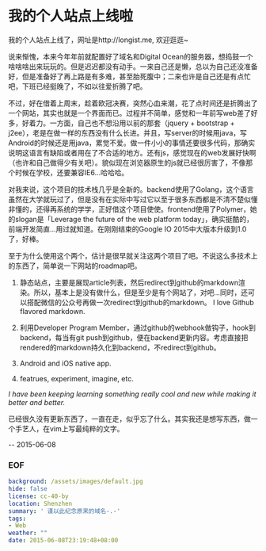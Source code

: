 我的个人站点上线啦
===

我的个人站点上线了，网址是http://longist.me, 欢迎逛逛~

说来惭愧，本来今年年前就配置好了域名和Digital Ocean的服务器，想捣鼓一个啥啥啥出来玩玩的。但是迟迟都没有动手。一来自己还是懒，总以为自己还没准备好，但是准备好了再上路是有多难，甚至胎死腹中；二来也许是自己还是有点忙吧，下班已经挺晚了，不如以往爱折腾了吧。

不过，好在借着上周末，趁着欧冠决赛，突然心血来潮，花了点时间还是折腾出了一个网站，其实也就是一个界面而已。过程并不简单，感觉和一年前写web差了好多，好着力。一方面，自己也不想沿用以前的那套（jquery + bootstrap + j2ee），老是在做一样的东西没有什么长进。并且，写server的时候用java，写Android的时候还是用java，累觉不爱。做一件小小的事情还要很多代码，那确实说明这语言有缺陷或者用在了不合适的地方。还有js，感觉现在的web发展好快啊（也许和自己做得少有关吧）。貌似现在浏览器原生的js就已经很厉害了，不像那个时候在学校，还要兼容IE6...哈哈哈。

对我来说，这个项目的技术栈几乎是全新的。backend使用了Golang，这个语言虽然在大学就玩过了，但是没有在实际中写过它以至于很多东西都是不清不楚似懂非懂的，还得再系统的学学，正好借这个项目使使。frontend使用了Polymer，她的slogan是「Leverage the future of the web platform today」，确实挺酷的，前端开发简直...用过就知道。在刚刚结束的Google IO 2015中大版本升级到1.0了，好棒。

至于为什么使用这个两个，估计是很早就关注这两个项目了吧。不说这么多技术上的东西了，简单说一下网站的roadmap吧。

1. 静态站点，主要是展现article列表，然后redirect到github的markdown渲染。所以，基本上是没有做什么，但是至少是有个网站了，对吧...同时，还可以搭配微信的公众号再做一次redirect到github的markdown。 I love Github flavored markdown.

2. 利用Developer Program Member，通过github的webhook做钩子，hook到backend，每当有git push到github，便在backend更新内容。考虑直接把rendered的markdown持久化到backend，不redirect到github。

3. Android and iOS native app.

4. featrues, experiment, imagine, etc.

*I have been keeping learning something really cool and new while making it better and better.*

已经很久没有更新东西了，一直在走，似乎忘了什么。其实我还是想写东西，做一个手艺人，在vim上写最纯粹的文字。

--
2015-06-08

### EOF
```yaml
background: /assets/images/default.jpg
hide: false
license: cc-40-by
location: Shenzhen
summary: ' 谨以此纪念原来的域名-.-'
tags:
- Web
weather: ""
date: 2015-06-08T23:19:48+08:00
```
